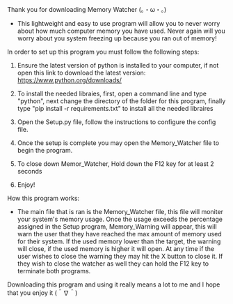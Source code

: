 Thank you for downloading Memory Watcher (。・ω・。)

- This lightweight and easy to use program will allow you to never worry about how much computer memory you have used.
Never again will you worry about you system freezing up because you ran out of memory!


In order to set up this program you must follow the following steps:

1. Ensure the latest version of python is installed to your computer, if not open this link to download the latest version: https://www.python.org/downloads/

2. To install the needed libraies, first, open a command line and type "python", next change the directory of the folder for this program, finally type "pip install -r requirements.txt" to install all the needed libraires 

3. Open the Setup.py file, follow the instructions to configure the config file.

4. Once the setup is complete you may open the Memory_Watcher file to begin the program.

5. To close down Memor_Watcher, Hold down the F12 key for at least 2 seconds 

6. Enjoy!

How this program works:

- The main file that is ran is the Memory_Watcher file, this file will moniter your system's memory usage.
Once the usage exceeds the percentage assigned in the Setup program, Memory_Warning will appear, this will warn the user that they have reached the max amount of memory used for their system.
If the used memory lower than the target, the warning will close, if the used memory is higher it will open. At any time if the user wishes to close the warning they may hit the X button to close it. 
If they wish to close the watcher as well they can hold the F12 key to terminate both programs. 


Downloading this program and using it really means a lot to me and I hope that you enjoy it (＾∇＾)



